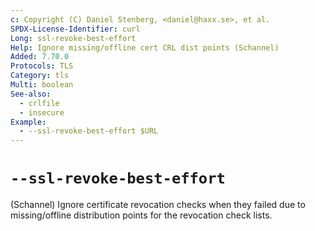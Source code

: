 ```yaml
---
c: Copyright (C) Daniel Stenberg, <daniel@haxx.se>, et al.
SPDX-License-Identifier: curl
Long: ssl-revoke-best-effort
Help: Ignore missing/offline cert CRL dist points (Schannel)
Added: 7.70.0
Protocols: TLS
Category: tls
Multi: boolean
See-also:
  - crlfile
  - insecure
Example:
  - --ssl-revoke-best-effort $URL
---
```


# `--ssl-revoke-best-effort`

(Schannel) Ignore certificate revocation checks when they failed due to
missing/offline distribution points for the revocation check lists.
